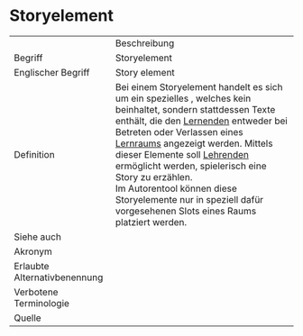 # Storyelement

<link-summary rel="summary"/>
<card-summary rel="summary"/>
<web-summary rel="summary"/>


<table>
    <tr>
        <td></td>
        <td>Beschreibung</td>
    </tr>
    <tr>
        <td>Begriff</td>
        <td>Storyelement</td>
    </tr>
    <tr>
        <td>Englischer Begriff</td>
        <td>Story element</td>
    </tr>
    <tr>
        <td>Definition</td>
        <td id="summary" >
            Bei einem Storyelement handelt es sich um ein spezielles <a href="Lernelement-GE.md"></a>, welches kein
            <a href="Lernmaterial-GE.md"></a> beinhaltet, sondern stattdessen Texte enthält, die den 
            <a href="Lernende-GE.md">Lernenden</a> entweder bei Betreten oder Verlassen eines 
            <a href="Lernraum-GE.md">Lernraums</a> angezeigt werden. Mittels dieser Elemente soll 
            <a href="Lehrende-GE.md">Lehrenden</a> ermöglicht werden, spielerisch eine Story zu erzählen.<br/>
            Im Autorentool können diese Storyelemente nur in speziell dafür vorgesehenen Slots eines Raums platziert werden.
        </td>
    </tr>  
    <tr>
        <td>Siehe auch</td>
        <td><a href="Lernelement-GE.md"></a></td>
    </tr>
    <tr>
        <td>Akronym</td>
        <td></td>
    </tr>
   <tr>
        <td>Erlaubte Alternativbenennung</td>
        <td></td>
    </tr>
   <tr>
        <td>Verbotene Terminologie</td>
        <td></td>
    </tr>
   <tr>
        <td>Quelle</td>
        <td></td>
    </tr>
</table>